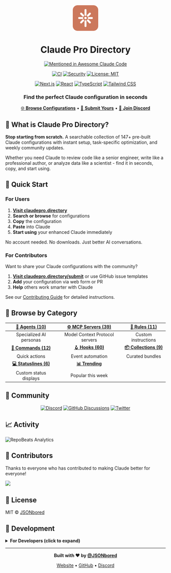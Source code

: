 <div align="center">

<img src="public/assets/icons/claudepro-directory-icon.svg" alt="Claude Pro Directory Logo" width="80" height="80" />

# Claude Pro Directory

[![Mentioned in Awesome Claude Code](https://awesome.re/mentioned-badge.svg)](https://github.com/hesreallyhim/awesome-claude-code)

[![CI](https://github.com/JSONbored/claudepro-directory/actions/workflows/ci.yml/badge.svg?branch=main&event=push)](https://github.com/JSONbored/claudepro-directory/actions/workflows/ci.yml)
[![Security](https://github.com/JSONbored/claudepro-directory/actions/workflows/security.yml/badge.svg?branch=main&event=push)](https://github.com/JSONbored/claudepro-directory/actions/workflows/security.yml)
[![License: MIT](https://img.shields.io/badge/License-MIT-orange.svg)](https://opensource.org/licenses/MIT)

[![Next.js](https://img.shields.io/badge/Next.js-15.5-black?logo=next.js&logoColor=white)](https://nextjs.org/)
[![React](https://img.shields.io/badge/React-19.1-61DAFB?logo=react&logoColor=white)](https://react.dev/)
[![TypeScript](https://img.shields.io/badge/TypeScript-5.9-3178C6?logo=typescript&logoColor=white)](https://www.typescriptlang.org/)
[![Tailwind CSS](https://img.shields.io/badge/Tailwind-v4.1-38B2AC?logo=tailwind-css&logoColor=white)](https://tailwindcss.com/)

### **Find the perfect Claude configuration in seconds**

[🌐 **Browse Configurations**](https://claudepro.directory) • [📝 **Submit Yours**](https://claudepro.directory/submit) • [💬 **Join Discord**](https://discord.gg/Ax3Py4YDrq)

</div>

## 🎯 What is Claude Pro Directory?

**Stop starting from scratch.** A searchable collection of 147+ pre-built Claude configurations with instant setup, task-specific optimization, and weekly community updates.

Whether you need Claude to review code like a senior engineer, write like a professional author, or analyze data like a scientist - find it in seconds, copy, and start using.

## 🚀 Quick Start

### For Users

1. **[Visit claudepro.directory](https://claudepro.directory)**
2. **Search or browse** for configurations
3. **Copy** the configuration
4. **Paste** into Claude
5. **Start using** your enhanced Claude immediately

No account needed. No downloads. Just better AI conversations.

### For Contributors

Want to share your Claude configurations with the community?

1. **[Visit claudepro.directory/submit](https://claudepro.directory/submit)** or use GitHub issue templates
2. **Add** your configuration via web form or PR
3. **Help** others work smarter with Claude

See our [Contributing Guide](.github/CONTRIBUTING.md) for detailed instructions.

## 🎪 Browse by Category

<div align="center">

| **[🤖 Agents (10)](https://claudepro.directory/agents)** | **[⚙️ MCP Servers (39)](https://claudepro.directory/mcp)** | **[📜 Rules (11)](https://claudepro.directory/rules)** |
|:---:|:---:|:---:|
| Specialized AI personas | Model Context Protocol servers | Custom instructions |
| **[🔧 Commands (12)](https://claudepro.directory/commands)** | **[🪝 Hooks (60)](https://claudepro.directory/hooks)** | **[📦 Collections (9)](https://claudepro.directory/collections)** |
| Quick actions | Event automation | Curated bundles |
| **[💻 Statuslines (6)](https://claudepro.directory/statuslines)** | **[📊 Trending](https://claudepro.directory/trending)** | |
| Custom status displays | Popular this week | |

</div>

## 🤝 Community

<div align="center">

[![Discord](https://img.shields.io/badge/Discord-Join%20Server-5865F2?style=for-the-badge&logo=discord&logoColor=white)](https://discord.gg/Ax3Py4YDrq)
[![GitHub Discussions](https://img.shields.io/badge/GitHub-Discussions-181717?style=for-the-badge&logo=github&logoColor=white)](https://github.com/JSONbored/claudepro-directory/discussions)
[![Twitter](https://img.shields.io/badge/Twitter-@JSONbored-1DA1F2?style=for-the-badge&logo=twitter&logoColor=white)](https://x.com/JSONbored)

</div>

## 📈 Activity

![RepoBeats Analytics](https://repobeats.axiom.co/api/embed/c2b1b7e36103fba7a650c6d7f2777cba7338a1f7.svg "Repobeats analytics image")

## 👥 Contributors

Thanks to everyone who has contributed to making Claude better for everyone!

<!-- ALL-CONTRIBUTORS-LIST:START - Do not remove or modify this section -->
<!-- prettier-ignore-start -->
<!-- markdownlint-disable -->
<!-- Add contributors here -->
<!-- markdownlint-enable -->
<!-- prettier-ignore-end -->
<!-- ALL-CONTRIBUTORS-LIST:END -->

<a href="https://github.com/JSONbored/claudepro-directory/graphs/contributors">
  <img src="https://contrib.rocks/image?repo=JSONbored/claudepro-directory" />
</a>

## 📄 License

MIT © [JSONbored](https://github.com/JSONbored)

## 🚧 Development

<details>
<summary><b>For Developers (click to expand)</b></summary>

### Prerequisites
- Node.js 22+
- npm 10+

### Setup
```bash
# Clone the repository
git clone https://github.com/JSONbored/claudepro-directory.git
cd claudepro-directory

# Install dependencies
npm install

# Run development server
npm run dev
```

### Scripts
```bash
npm run dev          # Start development server
npm run build        # Build for production
npm run lint         # Run linting
npm run type-check   # Check TypeScript
```

### Project Structure
```
claudepro-directory/
├── src/
│   ├── app/           # Next.js app router pages
│   ├── components/    # React components
│   └── lib/           # Utilities & services
├── content/           # Configuration JSONs
├── generated/         # Build artifacts
└── public/            # Static assets
```

See [Contributing Guide](.github/CONTRIBUTING.md) for more details.

</details>

---

<div align="center">

**Built with ❤️ by [@JSONbored](https://github.com/JSONbored)**

[Website](https://claudepro.directory) • [GitHub](https://github.com/JSONbored/claudepro-directory) • [Discord](https://discord.gg/Ax3Py4YDrq)

</div>